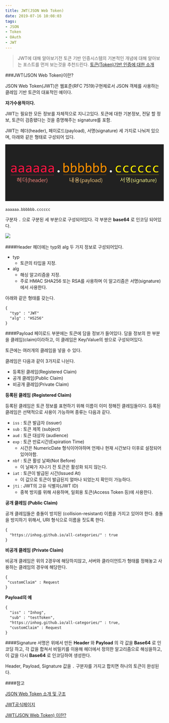 ```yaml
---
title: JWT(JSON Web Token)
date: 2019-07-16 10:08:03
tags:
- JSON
- Token
- OAuth
- JWT
---
```



>JWT에 대해 알아보기전 토큰 기반 인증시스템의 기본적인 개념에 대해 알아보는 포스트를 먼저 보는것을 추천드린다.
[토큰(Token)기반 인증에 대한 소개](https://velopert.com/2350)


###JWT(JSON Web Token)이란?

JSON Web Token(JWT)은 웹표준(RFC 7519)구현체로서 JSON 객체를 사용하는 클레임 기반 토큰의 대표적인 예이다.

**자가수용적이다.**

JWT는 필요한 모든 정보를 자체적으로 지니고있다. 토큰에 대한 기본정보, 전달 할 정보, 토큰이 검증됐다는 것을 증명해주는 signature를 포함.

JWT는 헤더(header), 페이로드(payload), 서명(signature) 세 가지로 나눠져 있으며, 아래와 같은 형태로 구성되어 있다.

<img src="./JWT-Java-Web-Token/jwt.png"/>

`aaaaaa.bbbbbb.cccccc`

구분자 `.` 으로 구분된 세 부분으로 구성되어있다.
각 부분은 **base64** 로 인코딩 되어있다.

<img src="./JWT-Java-Web-Token/JWT예.png"/>

####Header
헤더에는 typ와 alg 두 가지 정보로 구성되어있다.

- typ
   - 토큰의 타입을 지정.
- alg
   - 해싱 알고리즘을 지정.
   - 주로 HMAC SHA256 또는 RSA를 사용하며 이 알고리즘은 서명(signature)에서 사용한다.

아래와 같은 형태를 갖는다.

```
{
  "typ" : "JWT"
  "alg" : "HS256"
}
```

####Payload
페이로드 부분에는 토큰에 담을 정보가 들어있다. 담을 정보의 한 부분을 클레임(claim)이라하고, 이 클레임은 Key/Value의 쌍으로 구성되어있다.

토큰에는 여러개의 클레임을 넣을 수 있다.

클레임은 다음과 같이 3가지로 나뉜다.

- 등록된 클레임(Registered Claim)
- 공개 클레임(Public Claim)
- 비공개 클레임(Private Claim)


**등록된 클레임 (Registered Claim)**

등록된 클레임은 토큰 정보를 표현하기 위해 이름이 이미 정해진 클레임들이다. 등록된 클레임은 선택적으로 사용이 가능하며 종류는 다음과 같다.

- `iss` : 토큰 발급자 (issuer)
- `sub` : 토큰 제목 (subject)
- `aud` : 토큰 대상자 (audience)
- `exp` : 토큰 만료시간(Expiration Time)
  - 시간은 NumericDate 형식이어야하며 언제나 현재 시간보다 이후로 설정되어있어야함.
- `nbf` : 토큰 활성 날짜(Not Before)
  - 이 날짜가 지나기 전 토큰은 활성화 되지 않는다.
- `iat` : 토큰이 발급된 시간(Issued At)
  - 이 값으로 토큰이 발급된지 얼마나 되었는지 확인이 가능하다.
- `jti` : JWT의 고유 식별자(JWT ID)
  - 중복 방지를 위해 사용하며, 일회용 토큰(Access Token 등)에 사용한다.

**공개 클레임 (Public Claim)**

공개 클레임들은 충돌이 방지된 (collision-resistant) 이름을 가지고 있어야 한다. 충돌을 방지하기 위해서, URI 형식으로 이름을 짓도록 한다.

```
{
  "https://inhog.github.io/all-categories/" : true
}
```

**비공개 클레임 (Private Claim)**

비공개 클레임은 위의 2경우에 해당하지않고, 서버와 클라이언트가 형태를 정해놓고 사용하는 클레임의 경우에 해당한다.

```
{
 "customClaim" : Request
}
```

**Payload의 예**
```
{
  "iss" : "Inhog",
  "sub" : "testToken",
  "https://inhog.github.io/all-categories/" : true,
  "customClaim" : Request
}
```

####Signature
서명은 위에서 만든 **Header** 와 **Payload** 의 각 값을 **Base64** 로 인코딩 하고, 각 값을 합쳐서 비밀키를 이용해 헤더에서 정의한 알고리즘으로 해싱을하고, 이 값을 다시 **Base64** 로 인코딩하여 생성한다.


Header, Payload, Signature 값을 `.` 구분자를 가지고 합치면 하나의 토큰이 완성된다.

####참고

[JSON Web Token 소개 및 구조](https://velopert.com/2389)

[JWT공식페이지](https://jwt.io/introduction/)

[JWT(JSON Web Token) 이란?](https://elfinlas.github.io/2018/08/12/whatisjwt-01/)
